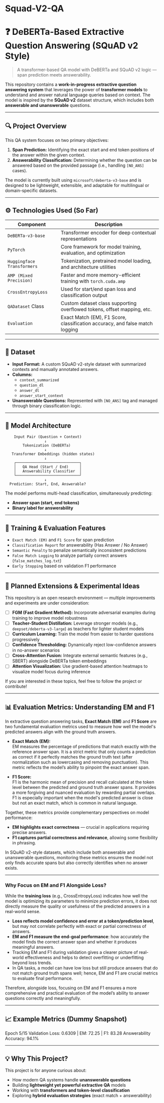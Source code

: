 # Squad-V2-QA
# ❓ DeBERTa-Based Extractive Question Answering (SQuAD v2 Style)

> A transformer-based QA model with DeBERTa and SQuAD v2 logic — span prediction meets answerability.

This repository contains a **work-in-progress extractive question answering system** that leverages the power of **transformer models** to understand and answer natural language queries based on context. The model is inspired by the **SQuAD v2** dataset structure, which includes both **answerable and unanswerable** questions.

---

## 🔍 Project Overview

This QA system focuses on two primary objectives:

1. **Span Prediction:** Identifying the exact start and end token positions of the answer within the given context.
2. **Answerability Classification:** Determining whether the question can be answered based on the provided passage (i.e., handling `[NO_ANS]` cases).

The model is currently built using `microsoft/deberta-v3-base` and is designed to be lightweight, extensible, and adaptable for multilingual or domain-specific datasets.

---

## ⚙️ Technologies Used (So Far)

| Component            | Description                                                                 |
|---------------------|-----------------------------------------------------------------------------|
| `DeBERTa-v3-base`   | Transformer encoder for deep contextual representations                    |
| `PyTorch`           | Core framework for model training, evaluation, and optimization             |
| `Huggingface Transformers` | Tokenization, pretrained model loading, and architecture utilities        |
| `AMP (Mixed Precision)` | Faster and more memory-efficient training with `torch.cuda.amp`           |
| `CrossEntropyLoss`  | Used for start/end span loss and classification output                      |
| `QADataset` Class   | Custom dataset class supporting overflowed tokens, offset mapping, etc.    |
| `Evaluation`        | Exact Match (EM), F1 Score, classification accuracy, and false match logging|

---

## 📂 Dataset

- **Input Format:** A custom SQuAD v2-style dataset with summarized contexts and manually annotated answers.
- **Columns:**  
  - `context_summarized`  
  - `question_dl`  
  - `answer_dl`  
  - `answer_start_context`  
- **Unanswerable Questions:** Represented with `[NO_ANS]` tag and managed through binary classification logic.

---

## 🧠 Model Architecture

        Input Pair (Question + Context)
                      ↓
            Tokenization (DeBERTa)
                      ↓
       Transformer Embeddings (hidden states)
                      ↓
        ┌─────────────────────────────┐
        │   QA Head (Start / End)     │
        │   Answerability Classifier  │
        └─────────────────────────────┘
                      ↓
      Prediction: Start, End, Answerable?


The model performs multi-head classification, simultaneously predicting:
- **Answer span (start, end tokens)**
- **Binary label for answerability**

---

## 🧪 Training & Evaluation Features

- `Exact Match (EM)` and `F1 Score` for span prediction
- `Classification Report` for answerability (Has Answer / No Answer)
- `Semantic Penalty` to penalize semantically inconsistent predictions
- `False Match Logging` to analyze partially correct answers (`false_matches_log.txt`)
- `Early Stopping` based on validation F1 performance

---

## 🚧 Planned Extensions & Experimental Ideas

This repository is an open research environment — multiple improvements and experiments are under consideration:

- [ ] **FGM (Fast Gradient Method):** Incorporate adversarial examples during training to improve model robustness
- [ ] **Teacher-Student Distillation:** Leverage stronger models (e.g., `deepset/deberta-v3-large`) as teachers for lighter student models
- [ ] **Curriculum Learning:** Train the model from easier to harder questions progressively
- [ ] **Confidence Thresholding:** Dynamically reject low-confidence answers in no-answer scenarios
- [ ] **Cross-Attention Fusion:** Integrate external semantic features (e.g., SBERT) alongside DeBERTa token embeddings
- [ ] **Attention Visualization:** Use gradient-based attention heatmaps to visualize model focus during inference

If you are interested in these topics, feel free to follow the project or contribute!

---

## 📊 Evaluation Metrics: Understanding EM and F1

In extractive question answering tasks, **Exact Match (EM)** and **F1 Score** are two fundamental evaluation metrics used to measure how well the model's predicted answers align with the ground truth answers.

- **Exact Match (EM):**  
  EM measures the percentage of predictions that match exactly with the reference answer span. It is a strict metric that only counts a prediction as correct if it perfectly matches the ground truth text (after normalization such as lowercasing and removing punctuation). This metric reflects the model’s ability to pinpoint the exact answer span.

- **F1 Score:**  
  F1 is the harmonic mean of precision and recall calculated at the token level between the predicted and ground truth answer spans. It provides a more forgiving and nuanced evaluation by rewarding partial overlaps. F1 is especially important when the model's predicted answer is close but not an exact match, which is common in natural language.

Together, these metrics provide complementary perspectives on model performance:

- **EM highlights exact correctness** — crucial in applications requiring precise answers.  
- **F1 captures partial correctness and relevance**, allowing some flexibility in phrasing.

In SQuAD v2-style datasets, which include both answerable and unanswerable questions, monitoring these metrics ensures the model not only finds accurate spans but also correctly identifies when no answer exists.

---

### Why Focus on EM and F1 Alongside Loss?

While the **training loss** (e.g., CrossEntropyLoss) indicates how well the model is optimizing its parameters to minimize prediction errors, it does not directly measure the quality or usefulness of the predicted answers in a real-world sense.

- **Loss reflects model confidence and error at a token/prediction level**, but may not correlate perfectly with exact or partial correctness of answers.
- **EM and F1 measure the end-goal performance**: how accurately the model finds the correct answer span and whether it produces meaningful answers.
- Tracking EM and F1 during validation gives a clearer picture of real-world effectiveness and helps to detect overfitting or underfitting beyond loss trends.
- In QA tasks, a model can have low loss but still produce answers that do not match ground truth spans well; hence, EM and F1 are crucial metrics to evaluate final performance.

Therefore, alongside loss, focusing on EM and F1 ensures a more comprehensive and practical evaluation of the model’s ability to answer questions correctly and meaningfully.

---

## 📈 Example Metrics (Dummy Snapshot)
Epoch 5/15
Validation Loss: 0.6309 | EM: 72.25 | F1: 83.28
Answerability Accuracy: 94.1%


---

## 💡 Why This Project?

This project is for anyone curious about:

- How modern QA systems handle **unanswerable questions**
- Building **lightweight yet powerful extractive QA** models
- Working with **transformers and token-level classification**
- Exploring **hybrid evaluation strategies** (exact match + answerability)



